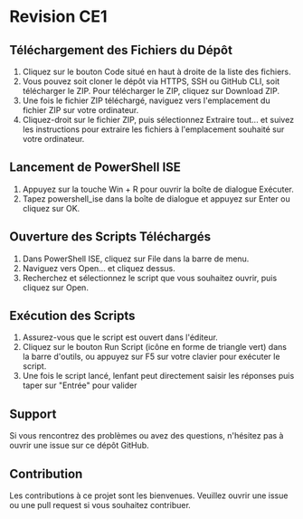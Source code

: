 # Revision CE1
## Téléchargement des Fichiers du Dépôt
1. Cliquez sur le bouton Code situé en haut à droite de la liste des fichiers.
2. Vous pouvez soit cloner le dépôt via HTTPS, SSH ou GitHub CLI, soit télécharger le ZIP. Pour télécharger le ZIP, cliquez sur Download ZIP.
3. Une fois le fichier ZIP téléchargé, naviguez vers l'emplacement du fichier ZIP sur votre ordinateur.
4. Cliquez-droit sur le fichier ZIP, puis sélectionnez Extraire tout... et suivez les instructions pour extraire les fichiers à l'emplacement souhaité sur votre ordinateur.

## Lancement de PowerShell ISE
1. Appuyez sur la touche Win + R pour ouvrir la boîte de dialogue Exécuter.
2. Tapez powershell_ise dans la boîte de dialogue et appuyez sur Enter ou cliquez sur OK.

## Ouverture des Scripts Téléchargés
1. Dans PowerShell ISE, cliquez sur File dans la barre de menu.
2. Naviguez vers Open... et cliquez dessus.
3. Recherchez et sélectionnez le script que vous souhaitez ouvrir, puis cliquez sur Open.

## Exécution des Scripts
1. Assurez-vous que le script est ouvert dans l'éditeur.
2. Cliquez sur le bouton Run Script (icône en forme de triangle vert) dans la barre d'outils, ou appuyez sur F5 sur votre clavier pour exécuter le script.
3. Une fois le script lancé, lenfant peut directement saisir les réponses puis taper sur "Entrée" pour valider

## Support
Si vous rencontrez des problèmes ou avez des questions, n'hésitez pas à ouvrir une issue sur ce dépôt GitHub.

## Contribution
Les contributions à ce projet sont les bienvenues. Veuillez ouvrir une issue ou une pull request si vous souhaitez contribuer.
